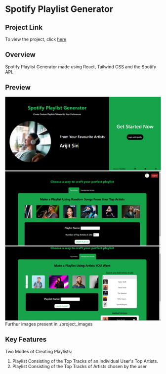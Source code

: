 # Spotify Playlist Generator

## Project Link

To view the project, click [here](https://sudeev-spotify-playlist-generator.vercel.app/)

## Overview

Spotify Playlist Generator made using React, Tailwind CSS and the Spotify API.

## Preview

![Alt text](./project_images/image_1.png)
![Alt text](./project_images/image_2.png)
![Alt text](./project_images/image_3.png)
Furthur images present in ./project_images

## Key Features

Two Modes of Creating Playlists:

1. Playlist Consisting of the Top Tracks of an Individual User's Top Artists.
1. Playlist Consisting of the Top Tracks of Artists chosen by the user
